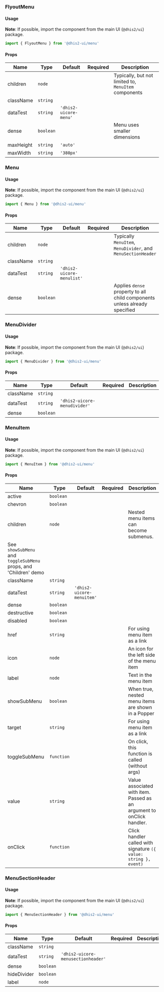 ### FlyoutMenu

#### Usage

**Note**: If possible, import the component from the main UI (`@dhis2/ui`) package.

```js
import { FlyoutMenu } from '@dhis2-ui/menu'
```

#### Props

| Name      | Type      | Default               | Required | Description                                          |
| --------- | --------- | --------------------- | -------- | ---------------------------------------------------- |
| children  | `node`    |                       |          | Typically, but not limited to, `MenuItem` components |
| className | `string`  |                       |          |                                                      |
| dataTest  | `string`  | `'dhis2-uicore-menu'` |          |                                                      |
| dense     | `boolean` |                       |          | Menu uses smaller dimensions                         |
| maxHeight | `string`  | `'auto'`              |          |                                                      |
| maxWidth  | `string`  | `'380px'`             |          |                                                      |

### Menu

#### Usage

**Note**: If possible, import the component from the main UI (`@dhis2/ui`) package.

```js
import { Menu } from '@dhis2-ui/menu'
```

#### Props

| Name      | Type      | Default                   | Required | Description                                                               |
| --------- | --------- | ------------------------- | -------- | ------------------------------------------------------------------------- |
| children  | `node`    |                           |          | Typically `MenuItem`, `MenuDivider`, and `MenuSectionHeader`              |
| className | `string`  |                           |          |                                                                           |
| dataTest  | `string`  | `'dhis2-uicore-menulist'` |          |                                                                           |
| dense     | `boolean` |                           |          | Applies `dense` property to all child components unless already specified |

### MenuDivider

#### Usage

**Note**: If possible, import the component from the main UI (`@dhis2/ui`) package.

```js
import { MenuDivider } from '@dhis2-ui/menu'
```

#### Props

| Name      | Type      | Default                      | Required | Description |
| --------- | --------- | ---------------------------- | -------- | ----------- |
| className | `string`  |                              |          |             |
| dataTest  | `string`  | `'dhis2-uicore-menudivider'` |          |             |
| dense     | `boolean` |                              |          |             |

### MenuItem

#### Usage

**Note**: If possible, import the component from the main UI (`@dhis2/ui`) package.

```js
import { MenuItem } from '@dhis2-ui/menu'
```

#### Props

| Name                                                             | Type       | Default                   | Required | Description                                                           |
| ---------------------------------------------------------------- | ---------- | ------------------------- | -------- | --------------------------------------------------------------------- |
| active                                                           | `boolean`  |                           |          |                                                                       |
| chevron                                                          | `boolean`  |                           |          |                                                                       |
| children                                                         | `node`     |                           |          | Nested menu items can become submenus.                                |
| See `showSubMenu` and `toggleSubMenu` props, and 'Children' demo |
| className                                                        | `string`   |                           |          |                                                                       |
| dataTest                                                         | `string`   | `'dhis2-uicore-menuitem'` |          |                                                                       |
| dense                                                            | `boolean`  |                           |          |                                                                       |
| destructive                                                      | `boolean`  |                           |          |                                                                       |
| disabled                                                         | `boolean`  |                           |          |                                                                       |
| href                                                             | `string`   |                           |          | For using menu item as a link                                         |
| icon                                                             | `node`     |                           |          | An icon for the left side of the menu item                            |
| label                                                            | `node`     |                           |          | Text in the menu item                                                 |
| showSubMenu                                                      | `boolean`  |                           |          | When true, nested menu items are shown in a Popper                    |
| target                                                           | `string`   |                           |          | For using menu item as a link                                         |
| toggleSubMenu                                                    | `function` |                           |          | On click, this function is called (without args)                      |
| value                                                            | `string`   |                           |          | Value associated with item. Passed as an argument to onClick handler. |
| onClick                                                          | `function` |                           |          | Click handler called with signature `({ value: string }, event)`      |

### MenuSectionHeader

#### Usage

**Note**: If possible, import the component from the main UI (`@dhis2/ui`) package.

```js
import { MenuSectionHeader } from '@dhis2-ui/menu'
```

#### Props

| Name        | Type      | Default                            | Required | Description |
| ----------- | --------- | ---------------------------------- | -------- | ----------- |
| className   | `string`  |                                    |          |             |
| dataTest    | `string`  | `'dhis2-uicore-menusectionheader'` |          |             |
| dense       | `boolean` |                                    |          |             |
| hideDivider | `boolean` |                                    |          |             |
| label       | `node`    |                                    |          |             |

